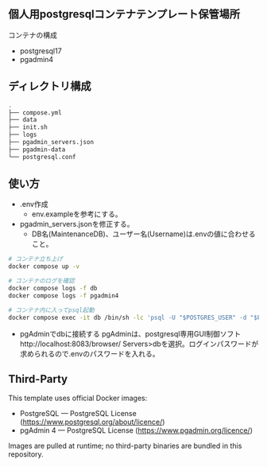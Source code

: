 ## 個人用postgresqlコンテナテンプレート保管場所
<p>コンテナの構成</p>

- postgresql17
- pgadmin4
  

## ディレクトリ構成
```sh
.
├── compose.yml
├── data
├── init.sh
├── logs
├── pgadmin_servers.json
├── pgadmin-data
└── postgresql.conf
```

## 使い方
- .env作成
  - env.exampleを参考にする。 
- pgadmin_servers.jsonを修正する。
  - DB名(MaintenanceDB)、ユーザー名(Username)は.envの値に合わせること。
    
```sh
# コンテナ立ち上げ
docker compose up -v

# コンテナのログを確認
docker compose logs -f db
docker compose logs -f pgadmin4

# コンテナ内に入ってpsql起動
docker compose exec -it db /bin/sh -lc 'psql -U "$POSTGRES_USER" -d "$POSTGRES_DB"'
```
- pgAdminでdbに接続する
pgAdminは、postgresql専用GUI制御ソフト
http://localhost:8083/browser/
Servers>dbを選択。ログインパスワードが求められるので.envのパスワードを入れる。

## Third-Party
This template uses official Docker images:
- PostgreSQL — PostgreSQL License (https://www.postgresql.org/about/licence/)
- pgAdmin 4 — PostgreSQL License (https://www.pgadmin.org/licence/)

Images are pulled at runtime; no third-party binaries are bundled in this repository.

